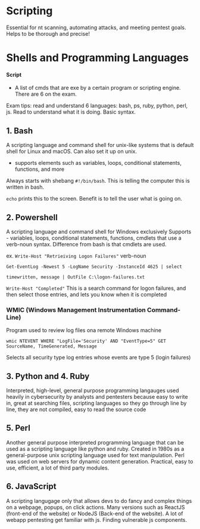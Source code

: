 # Scripting
Essential for nt scanning, automating attacks, and meeting pentest goals.
Helps to be thorough and precise!

# Shells and Programming Languages

#### Script
- A list of cmds that are exe by a certain program or scripting engine. There are 6 on the exam.

Exam tips: read and understand 6 languages: bash, ps, ruby, python, perl, js. Read to understand what it is doing. Basic syntax.

## 1. Bash
A scripting language and command shell for unix-like systems that is default shell for Linux and macOS. Can also set it up on unix.
- supports elements such as variables, loops, conditional statements, functions, and more

 Always starts with shebang `#!/bin/bash`. This is telling the computer this is written in bash.

 `echo` prints this to the screen. Benefit is to tell the user what is going on.

 ## 2. Powershell
 A scripting language and command shell for Windows exclusively
 Supports - variables, loops, conditional statements, functions, cmdlets that use a verb-noun syntax. Difference from bash is that cmdlets are used.

 ex. `Write-Host "Retrieiving Logon Failures"` verb-noun

`Get-EventLog -Newest 5 -LogName Security -InstanceId 4625 | select`

`timewritten, message | OutFile C:\logon-failures.txt`

`Write-Host "Completed"`
This is a search command for logon failures, and then select those entries, and lets you know when it is completed

###  WMIC (Windows Management Instrumentation Command-Line)
Program used to review log files ona  remote Windows machine

`wmic NTEVENT
WHERE "LogFile='Security'
AND "EventType=5" GET
SourceName, TimeGenerated, Message`

Selects all security type log entries whose events are type 5 (login failures)

## 3. Python and 4. Ruby
Interpreted, high-level, general purpose programming langauges used heavily in cybersecurity by analysts and pentesters because easy to write in, great at searching files, scripting languages so they go through line by line, they are not compiled, easy to read the source code

## 5. Perl
Another general purpose interpreted programming language that can be used as a scripting language like python and ruby. Created in 1980s as a general-purpose unix scripting language used for text manipulation. Perl was used on web servers for dynamic content generation. Practical, easy to use, efficient, a lot of third party modules.

## 6. JavaScript
A scripting langugage only that allows devs to do fancy and complex things on a webpage, popups, on click actions. Many versions such as ReactJS (front-end of the website) or NodeJS (Back-end of the website). A lot of webapp pentesting get familiar with js. Finding vulnerable js components. 

 
 

